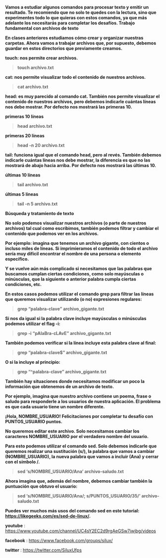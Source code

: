 **Vamos a estudiar algunos comandos para procesar texto y emitir un resultado. Te recomiendo que no solo te quedes con la lectura, sino que experimentes todo lo que quieras con estos comandos, ya que más adelante los necesitarás para completar los desafíos.
Trabajo fundamental con archivos de texto**

**En clases anteriores estudiamos cómo crear y organizar nuestras carpetas. Ahora vamos a trabajar archivos que, por supuesto, debemos guardar en estos directorios que previamente creamos.**

**touch: nos permite crear archivos.**

> **touch archivo.txt**

**cat: nos permite visualizar todo el contenido de nuestros archivos.**

> **cat archivo.txt**

**head: es muy parecido al comando cat. También nos permite visualizar el contenido de nuestros archivos, pero debemos indicarle cuántas líneas nos debe mostrar. Por defecto nos mostrará las primeras 10.**

 **primeras 10 líneas**
> **head archivo.txt**

 **primeras 20 líneas**
> **head -n 20 archivo.txt**

**tail: funciona igual que el comando head, pero al revés. También debemos indicarle cuántas líneas nos debe mostrar, la diferencia es que no las mostrará de abajo hacia arriba. Por defecto nos mostrará las últimas 10.**

 **últimas 10 líneas**
> **tail archivo.txt**

 **últimas 5 líneas**
> **tail -n 5 archivo.txt**

**Búsqueda y tratamiento de texto**

**No solo podemos visualizar nuestros archivos (o parte de nuestros archivos) tal cual como escribimos, también podemos filtrar y cambiar el contenido que podemos ver en los archivos.**

**Por ejemplo: imagina que tenemos un archivo gigante, con cientos o incluso miles de líneas. Si imprimieramos el contenido de todo el archivo sería muy difícil encontrar el nombre de una persona o elemento específico.**

**Y se vuelve aún más complicado si necesitamos que las palabras que buscamos cumplan ciertas condiciones, como solo mayúsculas o minúsculas, que la siguiente o anterior palabra cumpla ciertas condiciones, etc.**

**En estos casos podemos utilizar el comando grep para filtrar las líneas que queremos visualizar utilizando (o no) expresiones regulares:**

> **grep “palabra-clave” archivo_gigante.txt**

**Si nos da igual si la palabra clave incluye mayúsculas o minúsculas podemos utilizar el flag -i:**

> **grep -i “pAlaBra-cLAvE” archivo_gigante.txt**

**También podemos verificar si la línea incluye esta palabra clave al final:**

> **grep “palabra-clave$” archivo_gigante.txt**

**O si la incluye al principio:**

> **grep “^palabra-clave” archivo_gigante.txt**

**También hay situaciones donde necesitamos modificar un poco la información que obtenemos de un archivo de texto.**

**Por ejemplo, imagina que nuestro archivo contiene un poema, frase o saludo para responderle a los usuarios de nuestra aplicación. El problema es que cada usuario tiene un nombre diferente.**

**¡Hola, NOMBRE_USUARIO! Felicitaciones por completar tu desafío con PUNTOS_USUARIO puntos.**

**No queremos editar este archivo. Solo necesitamos cambiar los caracteres NOMBRE_USUARIO por el verdadero nombre del usuario.**

**Para esto podemos utilizar el comando sed. Solo debemos indicarle que queremos realizar una sustitución (s/), la palabra que vamos a cambiar (NOMBRE_USUARIO), la nueva palabra que vamos a incluir (Ana) y cerrar con el símbolo /.**

> **sed ‘s/NOMBRE_USUARIO/Ana’ archivo-saludo.txt**

**Ahora imagina que, además del nombre, debemos cambiar también la puntuación que obtuvo el usuario:**

> **sed ‘s/NOMBRE_USUARIO/Ana/; s/PUNTOS_USUARIO/35/’ archivo-saludo.txt**

**Puedes ver muchos más usos del comando sed en este tutorial: https://likegeeks.com/es/sed-de-linux/.**

**youtube** : https://www.youtube.com/channel/UC4sY2EC2d9rgAeGSw7iwjbg/videos

**facebook** : https://www.facebook.com/groups/silux/

**twitter** : https://twitter.com/SiluxUfps